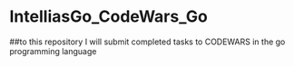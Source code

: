 # IntelliasGo_CodeWars_Go

##to this repository I will submit completed tasks to CODEWARS in the go programming language